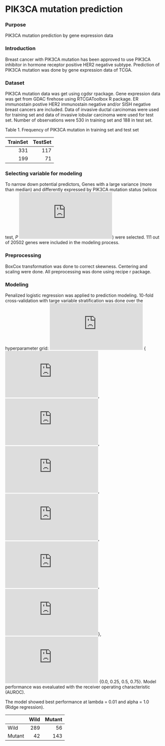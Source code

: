 PIK3CA mutation prediction
================

### Purpose

PIK3CA mutation prediction by gene expression data

### Introduction

Breast cancer with PIK3CA mutation has been approved to use PIK3CA
inhibitor in hormone receptor positive HER2 negative subtype. Prediction
of PIK3CA mutation was done by gene expression data of TCGA.

### Dataset

PIK3CA mutation data was get using cgdsr rpackage. Gene expression data
was get from GDAC firehose using RTCGAToolbox R package. ER immunostain
postive HER2 immunostain negative and/or SISH negative breast cancers
are included. Data of invasive ductal carcinomas were used for training
set and data of invasive lobular carcinoma were used for test set.
Number of observations were 530 in training set and 188 in test set.

Table 1. Frequency of PIK3CA mutation in training set and test set

| TrainSet | TestSet |
| -------: | ------: |
|      331 |     117 |
|      199 |      71 |

### Selecting variable for modeling

To narrow down potential predictors, Genes with a large variance (more
than median) and differently expressed by PIK3CA mutation status (wilcox
test, *P*
![\<10^{-8}](https://latex.codecogs.com/png.latex?%3C10%5E%7B-8%7D
"\<10^{-8}")) were selected. 111 out of 20502 genes were included in the
modeling process.

### Preprocessing

BoxCox transformation was done to correct skewness. Centering and
scaling were done. All preprocessing was done using recipe r package.

### Modeling

Penalized logistic regression was applied to prediction modeling.
10-fold cross-validation with targe variable stratification was done
over the hyperparameter grid:
![lambda](https://latex.codecogs.com/png.latex?lambda "lambda")
{![10^{-5}](https://latex.codecogs.com/png.latex?10%5E%7B-5%7D
"10^{-5}"),
![10^{-4}](https://latex.codecogs.com/png.latex?10%5E%7B-4%7D
"10^{-4}"),![10^{-3}](https://latex.codecogs.com/png.latex?10%5E%7B-3%7D
"10^{-3}"),![10^{-2}](https://latex.codecogs.com/png.latex?10%5E%7B-2%7D
"10^{-2}"),![10^{-1}](https://latex.codecogs.com/png.latex?10%5E%7B-1%7D
"10^{-1}"), ![10^{0}](https://latex.codecogs.com/png.latex?10%5E%7B0%7D
"10^{0}")}, ![alpha](https://latex.codecogs.com/png.latex?alpha "alpha")
{0.0, 0.25, 0.5, 0.75}. Model performance was evealuated with the
receiver operating characteristic (AUROC).

The model showed best performance at lambda = 0.01 and alpha = 1.0
(Ridge regression).

|        | Wild | Mutant |
| ------ | ---: | -----: |
| Wild   |  289 |     56 |
| Mutant |   42 |    143 |
